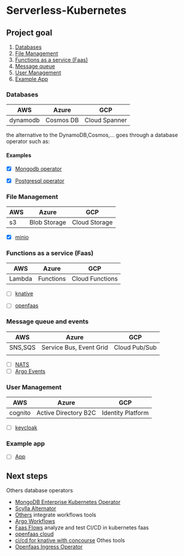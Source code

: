 # Serverless-Kubernetes


## Project goal

1. [Databases](#databases)
2. [File Management](#file-management)
3. [Functions as a service (Faas)](#functions-as-a-service-faas)
4. [Message queue](#message-queue)
5. [User Management](#user-management)
6. [Example App](#example-app)


### Databases
| AWS      | Azure     | GCP           |
|----------|-----------|---------------|
| dynamodb | Cosmos DB | Cloud Spanner |


the alternative to the DynamoDB,Cosmos,... goes through a database operator such as:
#### Examples
- [x] [Mongodb operator](Databases/perconaMongodb/readme.md)
- [x] [Postgresql operator](Databases/zalandoPostgresOperator/readme.md)



### File Management
| AWS | Azure        | GCP           |
|-----|--------------|---------------|
| s3  | Blob Storage | Cloud Storage |

- [x] [minio](StaticPageDeployment/readme.md)

### Functions as a service (Faas)
| AWS    | Azure     | GCP             |
|--------|-----------|-----------------|
| Lambda | Functions | Cloud Functions |

- [ ] [knative](faas/knative/readme.md)
- [ ] [openfaas](faas/openfaas/readme.md)


### Message queue and events
| AWS     | Azure                   | GCP           |
|---------|-------------------------|---------------|
| SNS,SQS | Service Bus, Event Grid | Cloud Pub/Sub |
|  |  |  |

- [ ] [NATS](faas/openfass/nats.md)
- [ ] [Argo Events](faas/Events/argo-events/readme.md)

### User Management
| AWS     | Azure                | GCP               |
|---------|----------------------|-------------------|
| cognito | Active Directory B2C | Identity Platform |

- [ ] [keycloak](UsersManagement/readme.md)

### Example app
- [ ] [App](app/readme.md)


## Next steps
Others database operators
- [MongoDB Enterprise Kubernetes Operator](https://github.com/mongodb/mongodb-enterprise-kubernetes)
- [Scylla Alternator](https://docs.scylladb.com/using-scylla/alternator/)
- [Others](https://operatorhub.io/?category=Database)
integrate workflows tools
- [Argo Workflows](https://argoproj.github.io/projects/argo)
- [Faas Flows](https://github.com/s8sg/faas-flow)
analyze and test CI/CD in kubernetes faas 
- [openfaas cloud](https://github.com/openfaas/openfaas-cloud)
- [ci/cd for knative with concourse](https://medium.com/aptomi/ci-cd-for-knative-serverless-apps-on-kubernetes-with-concourse-54bafef51767)
Othes tools
- [Openfaas Ingress Operator](https://github.com/openfaas/ingress-operator)